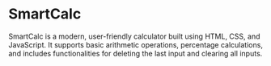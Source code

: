 # SmartCalc
SmartCalc is a modern, user-friendly calculator built using HTML, CSS, and JavaScript. It supports basic arithmetic operations, percentage calculations, and includes functionalities for deleting the last input and clearing all inputs. 
